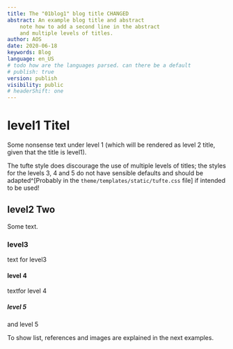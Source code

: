 ```yaml
---
title: The "01blog1" blog title CHANGED 
abstract: An example blog title and abstract 
    note how to add a second line in the abstract
    and multiple levels of titles. 
author: AOS
date: 2020-06-18
keywords: Blog
language: en_US
# todo how are the languages parsed. can there be a default
# publish: true
version: publish
visibility: public
# headerShift: one
---
```


# level1 Titel
Some nonsense text under level 1 (which will be rendered as level 2 title, given that the title is level1).

The tufte style does discourage the use of multiple levels of titles; the styles for the levels 3, 4 and 5 do not have sensible defaults and should be adapted^[Probably in the `theme/templates/static/tufte.css` file] if intended to be used!

## level2 Two
Some text.

### level3 
text for level3

#### level 4
textfor level 4
##### level 5
and level 5

To show list, references and images are explained in the next examples.
